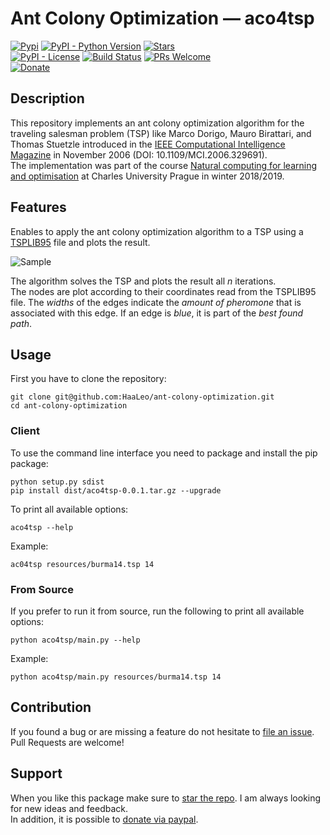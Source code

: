 # Ant Colony Optimization &#8212; aco4tsp

[![Pypi](https://img.shields.io/pypi/v/aco4tsp.svg?style=flat-square)](https://pypi.python.org/pypi/aco4tsp) [![PyPI - Python Version](https://img.shields.io/pypi/pyversions/aco4tsp.svg?style=flat-square)](https://pypi.python.org/pypi/aco4tsp) [![Stars](https://img.shields.io/github/stars/HaaLeo/ant-colony-optimization.svg?label=Stars&logo=github&style=flat-square)](https://github.com/HaaLeo/ant-colony-optimization/stargazers)  
[![PyPI - License](https://img.shields.io/pypi/l/aco4tsp.svg?style=flat-square)](https://pypi.python.org/pypi/aco4tsp) 
[![Build Status](https://img.shields.io/travis/HaaLeo/ant-colony-optimization/master.svg?style=flat-square)](https://travis-ci.org/HaaLeo/ant-colony-optimization) [![PRs Welcome](https://img.shields.io/badge/PRs-welcome-brightgreen.svg?style=flat-square)](http://makeapullrequest.com)  
[![Donate](https://img.shields.io/badge/-Donate-blue.svg?logo=paypal&style=flat-square)](https://www.paypal.me/LeoHanisch)

## Description

This repository implements an ant colony optimization algorithm for the traveling salesman problem (TSP) like Marco Dorigo, Mauro Birattari, and Thomas Stuetzle introduced in the [IEEE Computational Intelligence Magazine](https://ieeexplore.ieee.org/document/4129846) in November 2006 (DOI: 10.1109/MCI.2006.329691).  
The implementation was part of the course [Natural computing for learning and optimisation](https://is.cuni.cz/studium/eng/predmety/index.php?do=predmet&kod=NPFL107) at Charles University Prague in winter 2018/2019.

## Features

Enables to apply the ant colony optimization algorithm to a TSP using a [TSPLIB95](https://www.iwr.uni-heidelberg.de/groups/comopt/software/TSPLIB95/index.html) file and plots the result.

![Sample](https://raw.githubusercontent.com/HaaLeo/ant-colony-optimization/master/doc/Sample.png)

The algorithm solves the TSP and plots the result all _n_ iterations.  
The nodes are plot according to their coordinates read from the TSPLIB95 file. The _widths_ of the edges indicate the _amount of pheromone_ that is associated with this edge. If an edge is _blue_, it is part of the _best found path_.

## Usage
First you have to clone the repository:
```
git clone git@github.com:HaaLeo/ant-colony-optimization.git
cd ant-colony-optimization
```

### Client

To use the command line interface you need to package and install the pip package:
```
python setup.py sdist
pip install dist/aco4tsp-0.0.1.tar.gz --upgrade
```

To print all available options:
```
aco4tsp --help
```

Example:
```
ac04tsp resources/burma14.tsp 14
```

### From Source
If you prefer to run it from source, run the following to print all available options:
```
python aco4tsp/main.py --help
```

Example:
```
python aco4tsp/main.py resources/burma14.tsp 14
```

## Contribution

If you found a bug or are missing a feature do not hesitate to [file an issue](https://github.com/HaaLeo/ant-colony-optimization/issues/new/choose).  
Pull Requests are welcome!

## Support
When you like this package make sure to [star the repo](https://github.com/HaaLeo/ant-colony-optimization/stargazers). I am always looking for new ideas and feedback.  
In addition, it is possible to [donate via paypal](https://www.paypal.me/LeoHanisch).
